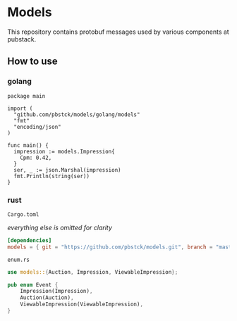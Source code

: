 # Models

This repository contains protobuf messages used by various components at pubstack.

## How to use

### golang

```golang
package main

import (
  "github.com/pbstck/models/golang/models"
  "fmt"
  "encoding/json"
)

func main() {
  impression := models.Impression{
    Cpm: 0.42,
  }
  ser, _ := json.Marshal(impression)
  fmt.Println(string(ser))
}
```

### rust

`Cargo.toml`

*everything else is omitted for clarity*
```toml
[dependencies]
models = { git = "https://github.com/pbstck/models.git", branch = "master" }
```

`enum.rs`
```rust
use models::{Auction, Impression, ViewableImpression};

pub enum Event {
    Impression(Impression),
    Auction(Auction),
    ViewableImpression(ViewableImpression),
}
```
